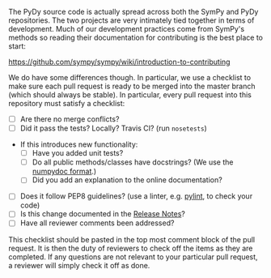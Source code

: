 The PyDy source code is actually spread across both the SymPy and PyDy
repositories. The two projects are very intimately tied together in terms of
development. Much of our development practices come from SymPy's methods so
reading their documentation for contributing is the best place to start:

https://github.com/sympy/sympy/wiki/introduction-to-contributing

We do have some differences though. In particular, we use a checklist to make
sure each pull request is ready to be merged into the master branch (which
should always be stable). In particular, every pull request into this
repository must satisfy a checklist:

- [ ] Are there no merge conflicts?
- [ ] Did it pass the tests? Locally? Travis CI? (run ``nosetests``)
- If this introduces new functionality:
  - [ ] Have you added unit tests?
  - [ ] Do all public methods/classes have docstrings? (We use the [numpydoc
    format](https://github.com/numpy/numpy/blob/master/doc/HOWTO_DOCUMENT.rst.txt).)
  - [ ] Did you add an explanation to the online documentation?
- [ ] Does it follow PEP8 guidelines? (use a linter, e.g.
  [pylint](http://www.pylint.org), to check your code)
- [ ] Is this change documented in the [Release
  Notes](https://github.com/pydy/pydy/tree/contributing#release-notes)?
- [ ] Have all reviewer comments been addressed?

This checklist should be pasted in the top most comment block of the pull
request. It is then the duty of reviewers to check off the items as they are
completed. If any questions are not relevant to your particular pull request, a
reviewer will simply check it off as done.
